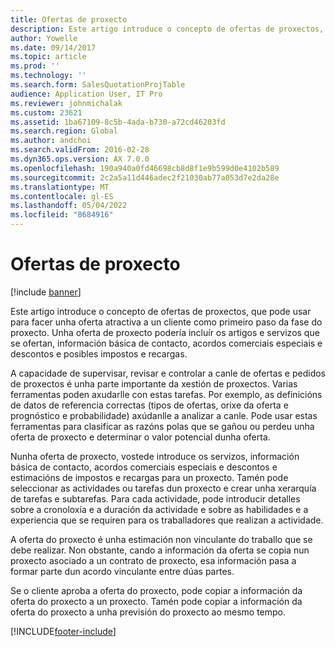 ```yaml
---
title: Ofertas de proxecto
description: Este artigo introduce o concepto de ofertas de proxectos, que pode usar para facer unha oferta atractiva a un cliente como primeiro paso da fase do proxecto. Unha oferta de proxecto podería incluír os artigos e servizos que se ofertan, información básica de contacto, acordos comerciais especiais e descontos e posibles impostos e recargas.
author: Yowelle
ms.date: 09/14/2017
ms.topic: article
ms.prod: ''
ms.technology: ''
ms.search.form: SalesQuotationProjTable
audience: Application User, IT Pro
ms.reviewer: johnmichalak
ms.custom: 23621
ms.assetid: 1ba67109-8c5b-4ada-b730-a72cd46203fd
ms.search.region: Global
ms.author: andchoi
ms.search.validFrom: 2016-02-28
ms.dyn365.ops.version: AX 7.0.0
ms.openlocfilehash: 190a940a0fd46698cb8d8f1e9b599d0e4102b589
ms.sourcegitcommit: 2c2a5a11d446adec2f21030ab77a053d7e2da28e
ms.translationtype: MT
ms.contentlocale: gl-ES
ms.lasthandoff: 05/04/2022
ms.locfileid: "8684916"
---
```

# <a name="project-quotations"></a>Ofertas de proxecto

[!include [banner](../includes/banner.md)]

Este artigo introduce o concepto de ofertas de proxectos, que pode usar para facer unha oferta atractiva a un cliente como primeiro paso da fase do proxecto. Unha oferta de proxecto podería incluír os artigos e servizos que se ofertan, información básica de contacto, acordos comerciais especiais e descontos e posibles impostos e recargas. 

A capacidade de supervisar, revisar e controlar a canle de ofertas e pedidos de proxectos é unha parte importante da xestión de proxectos. Varias ferramentas poden axudarlle con estas tarefas. Por exemplo, as definicións de datos de referencia correctas (tipos de ofertas, orixe da oferta e prognóstico e probabilidade) axúdanlle a analizar a canle. Pode usar estas ferramentas para clasificar as razóns polas que se gañou ou perdeu unha oferta de proxecto e determinar o valor potencial dunha oferta. 

Nunha oferta de proxecto, vostede introduce os servizos, información básica de contacto, acordos comerciais especiais e descontos e estimacións de impostos e recargas para un proxecto. Tamén pode seleccionar as actividades ou tarefas dun proxecto e crear unha xerarquía de tarefas e subtarefas. Para cada actividade, pode introducir detalles sobre a cronoloxía e a duración da actividade e sobre as habilidades e a experiencia que se requiren para os traballadores que realizan a actividade. 

A oferta do proxecto é unha estimación non vinculante do traballo que se debe realizar. Non obstante, cando a información da oferta se copia nun proxecto asociado a un contrato de proxecto, esa información pasa a formar parte dun acordo vinculante entre dúas partes. 

Se o cliente aproba a oferta do proxecto, pode copiar a información da oferta do proxecto a un proxecto. Tamén pode copiar a información da oferta do proxecto a unha previsión do proxecto ao mesmo tempo.





[!INCLUDE[footer-include](../includes/footer-banner.md)]